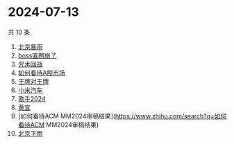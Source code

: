 # 2024-07-13

共 10 条

<!-- BEGIN -->
<!-- 最后更新时间 Sat Jul 13 2024 14:11:57 GMT+0800 (China Standard Time) -->

1. [北京暴雨](https://www.zhihu.com/search?q=北京暴雨)
1. [boss直聘崩了](https://www.zhihu.com/search?q=boss直聘崩了)
1. [咒术回战](https://www.zhihu.com/search?q=咒术回战)
1. [如何看待A股市场](https://www.zhihu.com/search?q=如何看待A股市场)
1. [王牌对王牌](https://www.zhihu.com/search?q=王牌对王牌)
1. [小米汽车](https://www.zhihu.com/search?q=小米汽车)
1. [歌手2024](https://www.zhihu.com/search?q=歌手2024)
1. [黄宣](https://www.zhihu.com/search?q=黄宣)
1. [如何看待ACM MM2024审稿结果](https://www.zhihu.com/search?q=如何看待ACM
   MM2024审稿结果)
1. [北京下雨](https://www.zhihu.com/search?q=北京下雨)

<!-- END -->

